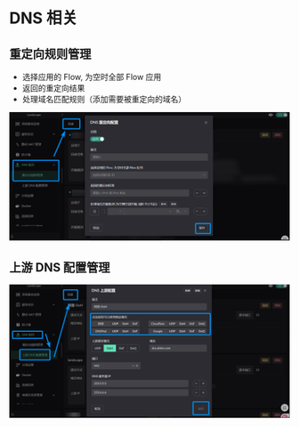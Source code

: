 # DNS 相关

## 重定向规则管理
* 选择应用的 Flow, 为空时全部 Flow 应用
* 返回的重定向结果
* 处理域名匹配规则（添加需要被重定向的域名）

![](../images/other-features/serverdns/dns-redirect.png)

## 上游 DNS 配置管理

![](../images/other-features/serverdns/dns-upstream.png)